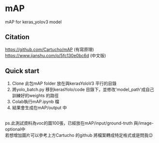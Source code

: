# mAP
mAP for keras_yolov3 model
## Citation
https://github.com/Cartucho/mAP (有寫原理) <br>https://www.jianshu.com/p/5fc130e0bc6d (中文版)
## Quick start
1. Clone 此包mAP folder 放在與kerasYoloV3 平行的目錄
2. 將yolo_batch.py 移到kerasYolo/code 目錄下，並修改'model_path'成自己訓練好的weights 的路徑
3. Colab執行mAP.ipynb 檔
4. 結果會生成在mAP/output 中
<br> 
ps.此測試資料為voc的圖100張，已經放在mAP/input/ground-truth 與/image-optional中 <br> 
若想增加圖片可以參考上方Cartucho 的github 將檔案轉成特定格式或是問我😉

